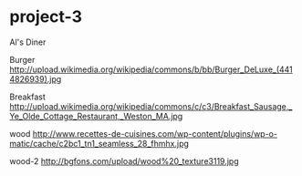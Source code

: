 # project-3
Al's Diner

Burger
http://upload.wikimedia.org/wikipedia/commons/b/bb/Burger_DeLuxe_(4414826939).jpg

Breakfast
http://upload.wikimedia.org/wikipedia/commons/c/c3/Breakfast_Sausage,_Ye_Olde_Cottage_Restaurant,_Weston_MA.jpg


wood
http://www.recettes-de-cuisines.com/wp-content/plugins/wp-o-matic/cache/c2bc1_tn1_seamless_28_fhmhx.jpg

wood-2
http://bgfons.com/upload/wood%20_texture3119.jpg

